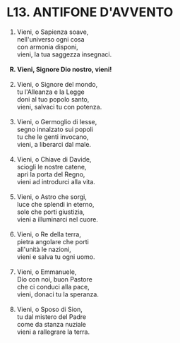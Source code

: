 # L13. ANTIFONE D'AVVENTO

<ol>
  <li>Vieni, o Sapienza soave,<br>
    nell'universo ogni cosa<br>
    con armonia disponi,<br>
    vieni, la tua saggezza insegnaci.</li><br>
  <b><li type="A" value="18">Vieni, Signore Dio nostro, vieni!</li></b><br>
  <li value="2">Vieni, o Signore del mondo,<br>
    tu l'Alleanza e la Legge<br>
    doni al tuo popolo santo,<br>
    vieni, salvaci tu con potenza.</li><br>
  <li>Vieni, o Germoglio di Iesse,<br>
    segno innalzato sui popoli<br>
    tu che le genti invocano,<br>
    vieni, a liberarci dal male.</li><br>
  <li>Vieni, o Chiave di Davide,<br>
    sciogli le nostre catene,<br>
    apri la porta del Regno,<br>
    vieni ad introdurci alla vita.</li><br>
  <li>Vieni, o Astro che sorgi,<br>
    luce che splendi in eterno,<br>
    sole che porti giustizia,<br>
    vieni a illuminarci nel cuore.</li><br>
  <li>Vieni, o Re della terra,<br>
    pietra angolare che porti<br>
    all'unità le nazioni,<br>
    vieni e salva tu ogni uomo.</li><br>
  <li>Vieni, o Emmanuele,<br>
    Dio con noi, buon Pastore<br>
    che ci conduci alla pace,<br>
    vieni, donaci tu la speranza.</li><br>
  <li>Vieni, o Sposo di Sion,<br>
    tu dal mistero del Padre<br>
    come da stanza nuziale<br>
    vieni a rallegrare la terra.</li>
</ol>
